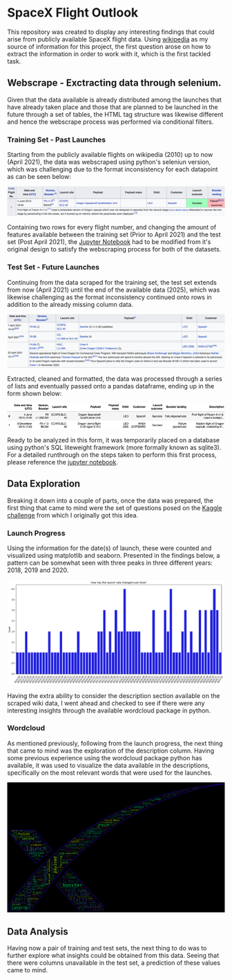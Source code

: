 # SpaceX Flight Outlook

This repository was created to display any interesting findings that could arise from publicly available SpaceX flight data. Using <a href="https://en.wikipedia.org/wiki/List_of_Falcon_9_and_Falcon_Heavy_launches">wikipedia</a> as my source of information for this project, the first question arose on how to extract the information in order to work with it, which is the first tackled task.

## Webscrape - Exctracting data through selenium.

Given that the data available is already distributed among the launches that have already taken place and those that are planned to be launched in the future through a set of tables, the HTML tag structure was likewise different and hence the webscrape process was performed via conditional filters.

### Training Set - Past Launches

Starting from the publicly available flights on wikipedia (2010) up to now (April 2021), the data was webscraped using python's seleniun version, which was challenging due to the format inconsistency for each datapoint as can be seen below:

<p align="center">
  <img src="https://github.com/lherna/spacex_flights/blob/main/images/spacex_screenshot_short.png" title="spacex_train_table">
</p>

Containing two rows for every flight number, and changing the amount of features available between the training set (Prior to April 2021) and the test set (Post April 2021), the <a href="https://github.com/lherna/spacex_flights/blob/main/Webscrape_SpaceX.ipynb">Jupyter Notebook</a> had to be modified from it's original design to satisfy the webscraping process for both of the datasets.

### Test Set - Future Launches

Continuing from the data scraped for the training set, the test set extends from now (April 2021) until the end of the available data (2025), which was likewise challenging as the format inconsistency continued onto rows in addition to the already missing column data. 

<p align="center">
  <img src="https://github.com/lherna/spacex_flights/blob/main/images/spacex_tscreenshot.png" title="spacex_test_table">
</p>

Extracted, cleaned and formatted, the data was processed through a series of lists and eventually passed onto a pandas dataframe, ending up in the form shown below:

<p align="center">
  <img src="https://github.com/lherna/spacex_flights/blob/main/images/dataframe_spacex_short.png" title="spacex_dataframe">
</p>

Ready to be analyzed in this form, it was temporarily placed on a database using python's SQL liteweight framework (more formally known as sqlite3).
For a detailed runthrough on the steps taken to perform this first process, please reference the <a href='https://github.com/lherna/spacex_flights/blob/main/Webscrape_SpaceX.ipynb'>jupyter notebook</a>.

## Data Exploration 

Breaking it down into a couple of parts, once the data was prepared, the first thing that came to mind were the set of questions posed on the <a href="https://www.kaggle.com/scoleman/spacex-launch-data">Kaggle challenge</a> from which I originally got this idea.

### Launch Progress

Using the information for the date(s) of launch, these were counted and visualized using matplotlib and seaborn. Presented in the findings below, a pattern can be somewhat seen with three peaks in three different years: 2018, 2019 and 2020.

<p align="center">
  <img src="https://github.com/lherna/spacex_flights/blob/main/images/change.png", title="spacex_wordcloud">
</p>

Having the extra ability to consider the description section available on the scraped wiki data, I went ahead and checked to see if there were any interesting insights through the available wordcloud package in python. 

### Wordcloud

As mentioned previously, following from the launch progress, the next thing that came to mind was the exploration of the description column. Having some previous experience using the wordcloud package python has available, it was used to visualize the data available in the descriptions, specifically on the most relevant words that were used for the launches.

<p align="center">
  <img src="https://github.com/lherna/spacex_flights/blob/main/images/spacex_wordcloud.png", title="spacex_wordcloud">
</p>

## Data Analysis 

Having now a pair of training and test sets, the next thing to do was to further explore what insights could be obtained from this data. Seeing that there were columns unavailable in the test set, a prediction of these values came to mind.




